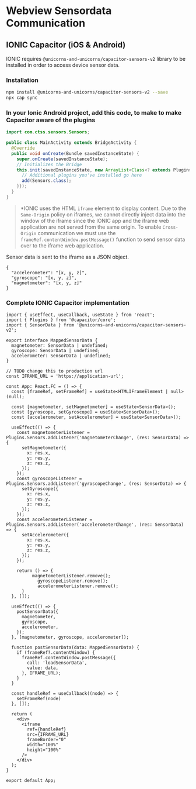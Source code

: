 # Webview Sensordata Communication

## IONIC Capacitor (iOS & Android)

IONIC requires `@unicorns-and-unicorns/capacitor-sensors-v2` library to be installed in order to access device sensor data.

### Installation

```bash
npm install @unicorns-and-unicorns/capacitor-sensors-v2 --save
npx cap sync
```

### In your Ionic Android project, add this code, to make to make Capacitor aware of the plugins
```java
import com.ctss.sensors.Sensors;

public class MainActivity extends BridgeActivity {
  @Override
  public void onCreate(Bundle savedInstanceState) {
    super.onCreate(savedInstanceState);
    // Initializes the Bridge
    this.init(savedInstanceState, new ArrayList<Class<? extends Plugin>>() {{
      // Additional plugins you've installed go here
      add(Sensors.class);
    }});
  }
}
```

> *IONIC uses the HTML `iframe` element to display content. Due to the `Same-Origin` policy on iframes, we cannot directly inject data into the window of the iframe since the IONIC app and the iframe web application are not served from the same origin. To enable `Cross-Origin` communication we must use the `frameRef.contentWindow.postMessage()` function to send sensor data over to the iframe web application.

Sensor data is sent to the iframe as a JSON object.

```
{
  "accelerometer": "[x, y, z]",
  "gyroscope": "[x, y, z]",
  "magnetometer": "[x, y, z]"
}
```

### Complete IONIC Capacitor implementation

```tsx
import { useEffect, useCallback, useState } from 'react';
import { Plugins } from '@capacitor/core';
import { SensorData } from '@unicorns-and-unicorns/capacitor-sensors-v2';

export interface MappedSensorData {
  magnetometer: SensorData | undefined;
  gyroscope: SensorData | undefined;
  accelerometer: SensorData | undefined;
}

// TODO change this to production url
const IFRAME_URL = 'https://application-url';

const App: React.FC = () => {
  const [frameRef, setFrameRef] = useState<HTMLIFrameElement | null>(null);

  const [magnetometer, setMagnetometer] = useState<SensorData>();
  const [gyroscope, setGyroscope] = useState<SensorData>();
  const [accelerometer, setAccelerometer] = useState<SensorData>();

  useEffect(() => {
    const magnetometerListener = Plugins.Sensors.addListener('magnetometerChange', (res: SensorData) => {
      setMagnetometer({
        x: res.x,
        y: res.y,
        z: res.z,
      });
    });
    const gyroscopeListener = Plugins.Sensors.addListener('gyroscopeChange', (res: SensorData) => {
      setGyroscope({
        x: res.x,
        y: res.y,
        z: res.z,
      });
    });
    const accelerometerListener = Plugins.Sensors.addListener('accelerometerChange', (res: SensorData) => {
      setAccelerometer({
        x: res.x,
        y: res.y,
        z: res.z,
      });
    });

    return () => {
		  magnetometerListener.remove();
			gyroscopeListener.remove();
			accelerometerListener.remove();
	  }
  }, []);

  useEffect(() => {
    postSensorData({
      magnetometer,
      gyroscope,
      accelerometer,
    });
  }, [magnetometer, gyroscope, accelerometer]);

  function postSensorData(data: MappedSensorData) {
    if (frameRef?.contentWindow) {
      frameRef.contentWindow.postMessage({
        call: 'loadSensorData', 
        value: data,
      }, IFRAME_URL);
    }
  }

  const handleRef = useCallback((node) => {
    setFrameRef(node)
  }, []);
  
  return (
    <div>
      <iframe
        ref={handleRef}
        src={IFRAME_URL}
        frameBorder="0"
        width="100%"
        height="100%"
      />
    </div>
  );
}

export default App;
```

